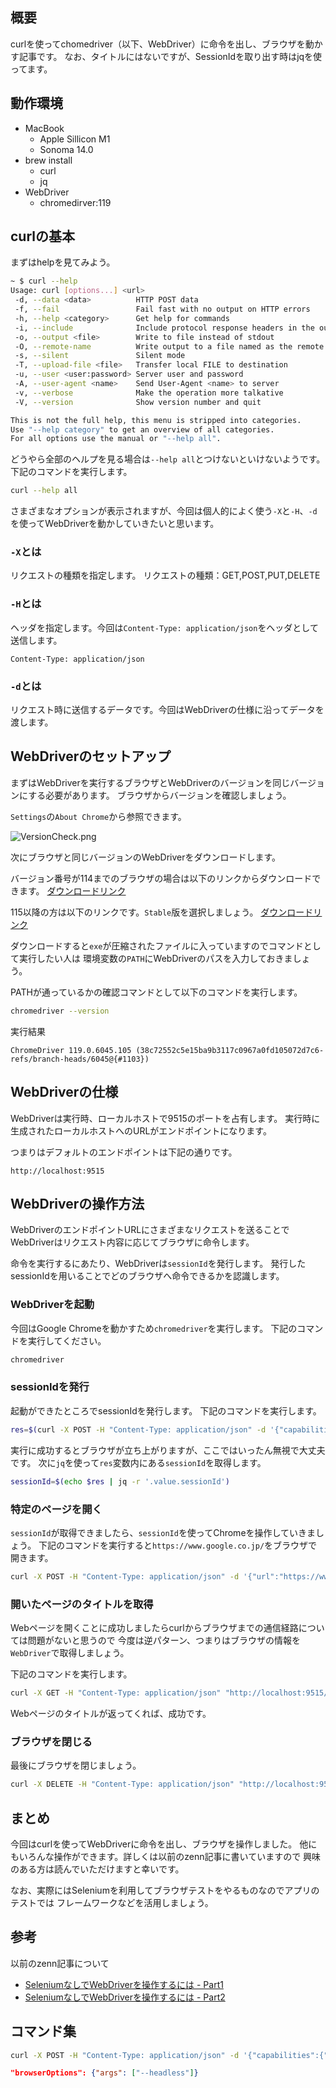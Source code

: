 
## 概要

curlを使ってchomedriver（以下、WebDriver）に命令を出し、ブラウザを動かす記事です。
なお、タイトルにはないですが、SessionIdを取り出す時はjqを使ってます。

## 動作環境

- MacBook
  - Apple Sillicon M1
  - Sonoma 14.0
- brew install
  - curl
  - jq
- WebDriver
  - chromedirver:119

## curlの基本

まずはhelpを見てみよう。

```bash
~ $ curl --help
Usage: curl [options...] <url>
 -d, --data <data>          HTTP POST data
 -f, --fail                 Fail fast with no output on HTTP errors
 -h, --help <category>      Get help for commands
 -i, --include              Include protocol response headers in the output
 -o, --output <file>        Write to file instead of stdout
 -O, --remote-name          Write output to a file named as the remote file
 -s, --silent               Silent mode
 -T, --upload-file <file>   Transfer local FILE to destination
 -u, --user <user:password> Server user and password
 -A, --user-agent <name>    Send User-Agent <name> to server
 -v, --verbose              Make the operation more talkative
 -V, --version              Show version number and quit

This is not the full help, this menu is stripped into categories.
Use "--help category" to get an overview of all categories.
For all options use the manual or "--help all".
```

どうやら全部のヘルプを見る場合は`--help all`とつけないといけないようです。
下記のコマンドを実行します。

```bash
curl --help all
```

さまざまなオプションが表示されますが、今回は個人的によく使う`-X`と`-H`、`-d`を使ってWebDriverを動かしていきたいと思います。

### `-X`とは

リクエストの種類を指定します。
リクエストの種類：GET,POST,PUT,DELETE

### `-H`とは

ヘッダを指定します。今回は`Content-Type: application/json`をヘッダとして送信します。

```text
Content-Type: application/json
```

### `-d`とは

リクエスト時に送信するデータです。今回はWebDriverの仕様に沿ってデータを渡します。

## WebDriverのセットアップ

まずはWebDriverを実行するブラウザとWebDriverのバージョンを同じバージョンにする必要があります。
ブラウザからバージョンを確認しましょう。

`Settings`の`About Chrome`から参照できます。

![VersionCheck.png](https://qiita-image-store.s3.ap-northeast-1.amazonaws.com/0/527543/c8f226a4-a65f-cc01-bd03-5ae6129951e1.png)

次にブラウザと同じバージョンのWebDriverをダウンロードします。

バージョン番号が114までのブラウザの場合は以下のリンクからダウンロードできます。
[ダウンロードリンク](https://chromedriver.chromium.org/downloads)

115以降の方は以下のリンクです。`Stable`版を選択しましょう。
[ダウンロードリンク](https://googlechromelabs.github.io/chrome-for-testing/)

ダウンロードすると`exe`が圧縮されたファイルに入っていますのでコマンドとして実行したい人は
環境変数の`PATH`にWebDriverのパスを入力しておきましょう。

PATHが通っているかの確認コマンドとして以下のコマンドを実行します。

```bash
chromedriver --version
```

実行結果

```text
ChromeDriver 119.0.6045.105 (38c72552c5e15ba9b3117c0967a0fd105072d7c6-refs/branch-heads/6045@{#1103})
```

## WebDriverの仕様

WebDriverは実行時、ローカルホストで9515のポートを占有します。
実行時に生成されたローカルホストへのURLがエンドポイントになります。

つまりはデフォルトのエンドポイントは下記の通りです。

```text
http://localhost:9515
```

## WebDriverの操作方法

WebDriverのエンドポイントURLにさまざまなリクエストを送ることで
WebDriverはリクエスト内容に応じてブラウザに命令します。

命令を実行するにあたり、WebDriverは`sessionId`を発行します。
発行したsessionIdを用いることでどのブラウザへ命令できるかを認識します。

### WebDriverを起動

今回はGoogle Chromeを動かすため`chromedriver`を実行します。
下記のコマンドを実行してください。

```bash
chromedriver
```

### sessionIdを発行

起動ができたところでsessionIdを発行します。
下記のコマンドを実行します。

```bash
res=$(curl -X POST -H "Content-Type: application/json" -d '{"capabilities":"alwaysMatch": {"browserName": "chrome"}}' http://localhost:9515/session)
```

実行に成功するとブラウザが立ち上がりますが、ここではいったん無視で大丈夫です。
次に`jq`を使って`res`変数内にある`sessionId`を取得します。

```bash
sessionId=$(echo $res | jq -r '.value.sessionId')
```

### 特定のページを開く

`sessionId`が取得できましたら、`sessionId`を使ってChromeを操作していきましょう。
下記のコマンドを実行すると`https://www.google.co.jp/`をブラウザで開きます。

```bash
curl -X POST -H "Content-Type: application/json" -d '{"url":"https://www.google.co.jp/"}' "http://localhost:9515/session/$sessionId/url"
```

### 開いたページのタイトルを取得

Webページを開くことに成功しましたらcurlからブラウザまでの通信経路については問題がないと思うので
今度は逆パターン、つまりはブラウザの情報を`WebDriver`で取得しましょう。

下記のコマンドを実行します。

```bash
curl -X GET -H "Content-Type: application/json" "http://localhost:9515/session/$sessionId/title"
```

Webページのタイトルが返ってくれば、成功です。

### ブラウザを閉じる

最後にブラウザを閉じましょう。

```bash
curl -X DELETE -H "Content-Type: application/json" "http://localhost:9515/session/$sessionId"
```

## まとめ

今回はcurlを使ってWebDriverに命令を出し、ブラウザを操作しました。
他にもいろんな操作ができます。詳しくは以前のzenn記事に書いていますので
興味のある方は読んでいただけますと幸いです。

なお、実際にはSeleniumを利用してブラウザテストをやるものなのでアプリのテストでは
フレームワークなどを活用しましょう。

## 参考

以前のzenn記事について

- [SeleniumなしでWebDriverを操作するには - Part1](https://zenn.dev/ymd65536/articles/e13f278a5d9803)
- [SeleniumなしでWebDriverを操作するには - Part2](https://zenn.dev/ymd65536/articles/0ab63cd4a41411)

## コマンド集

```bash
curl -X POST -H "Content-Type: application/json" -d '{"capabilities":{"browserName": "chrome","goog:chromeOptions": {"args": ["--headless"]}}}' http://localhost:9515/session
```

```json
"browserOptions": {"args": ["--headless"]}
```
